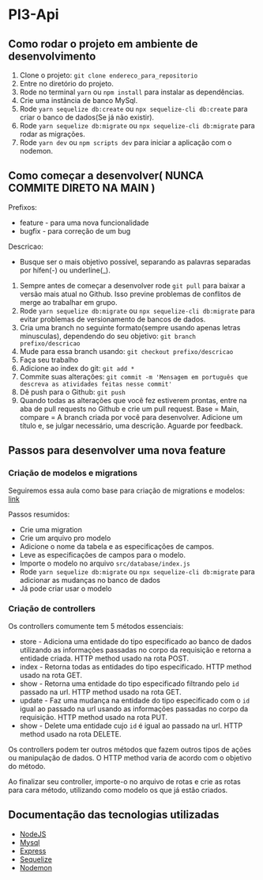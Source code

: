 # PI3-Api

## Como rodar o projeto em ambiente de desenvolvimento

1. Clone o projeto:
  `git clone endereco_para_repositorio`
2. Entre no diretório do projeto.
3. Rode no terminal `yarn` ou `npm install` para instalar as dependências.
4. Crie uma instância de banco MySql.
5. Rode `yarn sequelize db:create` ou `npx sequelize-cli db:create` para criar o banco de dados(Se já não existir).
6. Rode `yarn sequelize db:migrate` ou `npx sequelize-cli db:migrate` para rodar as migrações.
7. Rode `yarn dev` ou `npm scripts dev` para iniciar a aplicação com o nodemon.

## Como começar a desenvolver( NUNCA COMMITE DIRETO NA MAIN )

Prefixos:

* feature - para uma nova funcionalidade
* bugfix - para correção de um bug

Descricao:

* Busque ser o mais objetivo possível, separando as palavras separadas por hífen(-) ou underline(_).

1. Sempre antes de começar a desenvolver rode `git pull` para baixar a versão mais atual no Github. Isso previne problemas de conflitos de merge ao trabalhar em grupo.
2. Rode `yarn sequelize db:migrate` ou `npx sequelize-cli db:migrate` para evitar problemas de versionamento de bancos de dados.
3. Cria uma branch no seguinte formato(sempre usando apenas letras minusculas), dependendo do seu objetivo:
  `git branch prefixo/descricao`
4. Mude para essa branch usando:
  `git checkout prefixo/descricao`
5. Faça seu trabalho
6. Adicione ao index do git:
  `git add *`
7. Commite suas alterações:
  `git commit -m 'Mensagem em português que descreva as atividades feitas nesse commit'`
8. Dê push para o Github:
  `git push`
9. Quando todas as alterações que você fez estiverem prontas, entre na aba de pull requests no Github e crie um pull request. Base = Main, compare = A branch criada por você para desenvolver. Adicione um título e, se julgar necessário, uma descrição. Aguarde por feedback.

## Passos para desenvolver uma nova feature

### Criação de modelos e migrations

Seguiremos essa aula como base para criação de migrations e modelos: [link](https://youtu.be/Fbu7z5dXcRs?t=1576)

Passos resumidos:

* Crie uma migration
* Crie um arquivo pro modelo
* Adicione o nome da tabela e as especificações de campos.
* Leve as especificações de campos para o modelo.
* Importe o modelo no arquivo `src/database/index.js`
* Rode `yarn sequelize db:migrate` ou `npx sequelize-cli db:migrate` para adicionar as mudanças no banco de dados
* Já pode criar usar o modelo

### Criação de controllers

Os controllers comumente tem 5 métodos essenciais:

* store - Adiciona uma entidade do tipo especificado ao banco de dados utilizando as informaçòes passadas no corpo da requisição e retorna a entidade criada. HTTP method usado na rota POST.
* index - Retorna todas as entidades do tipo especificado. HTTP method usado na rota GET.
* show - Retorna uma entidade do tipo especificado filtrando pelo `id` passado na url. HTTP method usado na rota GET.
* update - Faz uma mudança na entidade do tipo especificado com o `id` igual ao passado na url usando as informações passadas no corpo da requisição. HTTP method usado na rota PUT.
* show - Delete uma entidade cujo `id` é igual ao passado na url. HTTP method usado na rota DELETE.

Os controllers podem ter outros métodos que fazem outros tipos de ações ou manipulação de dados. O HTTP method varia de acordo com o objetivo do método.

Ao finalizar seu controller, importe-o no arquivo de rotas e crie as rotas para cara método, utilizando como modelo os que já estão criados.

## Documentação das tecnologias utilizadas

* [NodeJS](https://nodejs.org/en/docs/)
* [Mysql](https://dev.mysql.com/doc/)
* [Express](https://expressjs.com/pt-br/starter/hello-world.html)
* [Sequelize](https://sequelize.org/master/)
* [Nodemon](https://nodemon.io/)

